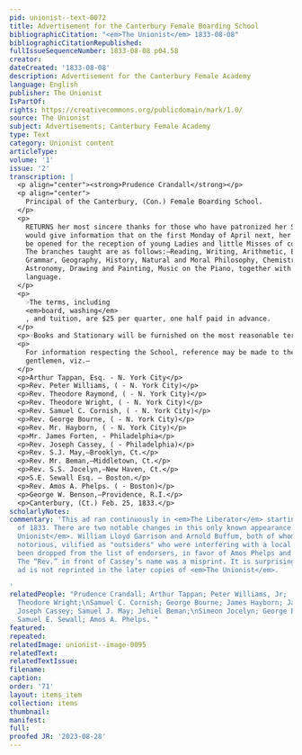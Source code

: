```yaml
---
pid: unionist--text-0072
title: Advertisement for the Canterbury Female Boarding School
bibliographicCitation: "<em>The Unionist</em> 1833-08-08"
bibliographicCitationRepublished: 
fullIssueSequenceNumber: 1833-08-08 p04.58
creator: 
dateCreated: '1833-08-08'
description: Advertisement for the Canterbury Female Academy
language: English
publisher: The Unionist
IsPartOf: 
rights: https://creativecommons.org/publicdomain/mark/1.0/
source: The Unionist
subject: Advertisements; Canterbury Female Academy
type: Text
category: Unionist content
articleType: 
volume: '1'
issue: '2'
transcription: |
  <p align="center"><strong>Prudence Crandall</strong></p>
  <p align="center">
    Principal of the Canterbury, (Con.) Female Boarding School.
  </p>
  <p>
    RETURNS her most sincere thanks for those who have patronized her School, and
    would give information that on the first Monday of April next, her School will
    be opened for the reception of young Ladies and little Misses of color.&nbsp;
    The branches taught are as follows:—Reading, Writing, Arithmetic, English
    Grammar, Geography, History, Natural and Moral Philosophy, Chemistry,
    Astronomy, Drawing and Painting, Music on the Piano, together with the French
    language.
  </p>
  <p>
    ☞The terms, including
    <em>board, washing</em>
    , and tuition, are $25 per quarter, one half paid in advance.
  </p>
  <p>☞Books and Stationary will be furnished on the most reasonable terms.</p>
  <p>
    For information respecting the School, reference may be made to the following
    gentlemen, viz.—
  </p>
  <p>Arthur Tappan, Esq. - N. York City</p>
  <p>Rev. Peter Williams, ( - N. York City)</p>
  <p>Rev. Theodore Raymond, ( - N. York City)</p>
  <p>Rev. Theodore Wright, ( - N. York City)</p>
  <p>Rev. Samuel C. Cornish, ( - N. York City)</p>
  <p>Rev. George Bourne, ( - N. York City)</p>
  <p>Rev. Mr. Hayborn, ( - N. York City)</p>
  <p>Mr. James Forten, - Philadelphia</p>
  <p>Rev. Joseph Cassey, ( - Philadelphia)</p>
  <p>Rev. S.J. May,—Brooklyn, Ct.</p>
  <p>Rev. Mr. Beman,—Middletown, Ct.</p>
  <p>Rev. S.S. Jocelyn,—New Haven, Ct.</p>
  <p>S.E. Sewall Esq. — Boston.</p>
  <p>Rev. Amos A. Phelps. ( - Boston)</p>
  <p>George W. Benson,—Providence, R.I.</p>
  <p>Canterbury, (Ct.) Feb. 25, 1833.</p>
scholarlyNotes: 
commentary: 'This ad ran continuously in <em>The Liberator</em> starting in March
  of 1833. There are two notable changes in this only known appearance in <em>The
  Unionist</em>. William Lloyd Garrison and Arnold Buffum, both of whom were locally
  notorious, vilified as "outsiders" who were interfering with a local matter, have
  been dropped from the list of endorsers, in favor of Amos Phelps and Samuel Sewall.
  The “Rev.” in front of Cassey’s name was a misprint. It is surprising that this
  ad is not reprinted in the later copies of <em>The Unionist</em>.

'
relatedPeople: "Prudence Crandall; Arthur Tappan; Peter Williams, Jr;  Theodore Raymond;
  Theodore Wright;\nSamuel C. Cornish; George Bourne; James Hayborn; James Forten;
  Joseph Cassey; Samuel J. May; Jehiel Beman;\nSimeon Jocelyn; George Benson Jr.;
  Samuel E. Sewall; Amos A. Phelps. "
featured: 
repeated: 
relatedImage: unionist--image-0095
relatedText: 
relatedTextIssue: 
filename: 
caption: 
order: '71'
layout: items_item
collection: items
thumbnail: 
manifest: 
full: 
proofed JR: '2023-08-28'
---
```

